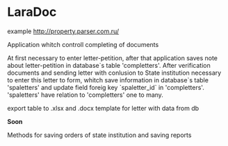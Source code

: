 # LaraDoc
example http://property.parser.com.ru/
<p>Application whitch controll completing of documents</p>
<p>At first necessary to enter letter-petition, after that application saves note about letter-petition in database`s table 'completters'.
After verification documents and sending letter with conlusion to State institution necessary to enter this letter to form, whitch save information 
in database`s table 'spaletters' and update  field foreig key `spaletter_id` in 'completters'. 'spaletters' have relation to 'completters' one to many.
</p>
<p>export table to .xlsx and .docx template for letter with data from db</p>
<b>Soon</b>
<p>Methods for saving orders of state institution and saving reports</p>

